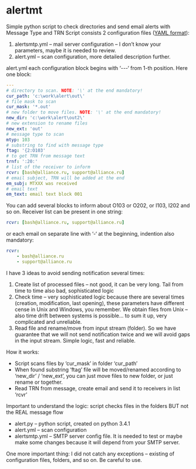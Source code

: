 # alertmt
Simple python script to check directories and send email alerts with Message Type and TRN
Script consists 2 configuration files ([YAML format](https://en.wikipedia.org/wiki/YAML)):
1) alertsmtp.yml – mail server configuration – I don’t know your parameters, maybe it is needed to review.
2) alert.yml – scan configuration, more detailed description further.

alert.yml
each configuration block begins with ‘---‘ from 1-th position. Here one block:
```YAML
---
# directory to scan. NOTE: '\' at the end mandatory!
cur_path: 'c:\work\alert\out\'
# file mask to scan 
cur_mask: '*.out'
# new folder to move files. NOTE: '\' at the end mandatory!
new_dir: 'c:\work\alert\out2\'
# new extension to rename files
new_ext: 'out'
# message type to scan
mtyp: 103
# substring to find with message type
ftag: '{2:O103'
# to get TRN from message text
trnf: ':20:'
# list of the receiver to inform
rcvr: [bash@alliance.ru, support@alliance.ru]
# email subject, TRN will be added at the end
em_subj: MTXXX was received
# email text
em_text: email text block 001
```
You can add several blocks to inform about O103 or O202, or I103, I202 and so on.
Receiver list can be present in one string:
```YAML
rcvr: [bash@alliance.ru, support@alliance.ru]
```
or each email on separate line with ‘-‘ at the beginning, indention also mandatory:
```YAML
rcvr:
    - bash@alliance.ru
    - support@alliance.ru
```
I have 3 ideas to avoid sending notification several times:
1) Create list of processed files – not good, it can be very long. Tail from time to time also bad, sophisticated logic
2) Check time – very sophisticated logic because there are several times (creation, modification, last opening), these parameters have different cense in Unix and Windows, you remember. We obtain files from Unix – also time drift between systems is possible… to sum it up, very complicated and unreliable.
3) Read file and rename/move from input stream (folder). So we have guarantee that we will not send notification twice and we will avoid gaps in the input stream. Simple logic, fast and reliable.

How it works:
- Script scans files by ‘cur_mask’ in folder ‘cur_path’
- When found substring ‘ftag’ file will be moved/renamed according to ‘new_dir’ / ‘new_ext’, you can just move files to new folder, or just rename or together.
- Read TRN from message, create email and send it to receivers in list ‘rcvr’

Important to understand the logic: script checks files in the folders BUT not the REAL message flow
- alert.py – python script, created on python 3.4.1
- alert.yml – scan configuration
- alertsmtp.yml – SMTP server config file. It is needed to test or maybe make some changes because it will depend from your SMTP server.

One more important thing:
I did not catch any exceptions – existing of configuration files, folders, and so on.
Be careful to use.
